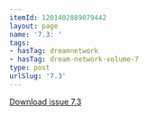 ```yaml
---
itemId: 1201402889079442
layout: page
name: '7.3: '
tags:
- hasTag: dreamnetwork
- hasTag: dream-network-volume-7
type: post
urlSlug: '7.3'
---
```

<a href="files/pdfs/Volume_7/7.3-Dream-Network-Bulletin_Volume-7-Number-3.pdf" download="">Download issue 7.3</a>